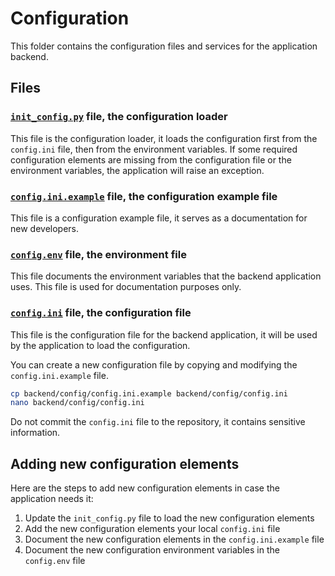 # Configuration

This folder contains the configuration files and services for the application backend.

## Files

### [`init_config.py`](./init_config.py) file, the configuration loader

This file is the configuration loader, it loads the configuration first from the `config.ini` file, then from the environment variables. If some required configuration elements are missing from the configuration file or the environment variables, the application will raise an exception.

### [`config.ini.example`](./config.ini.example) file, the configuration example file

This file is a configuration example file, it serves as a documentation for new developers.

### [`config.env`](./config.env) file, the environment file

This file documents the environment variables that the backend application uses. This file is used for documentation purposes only.

### [`config.ini`](./config.ini) file, the configuration file

This file is the configuration file for the backend application, it will be used by the application to load the configuration.

You can create a new configuration file by copying and modifying the `config.ini.example` file.

```bash
cp backend/config/config.ini.example backend/config/config.ini
nano backend/config/config.ini
```

Do not commit the `config.ini` file to the repository, it contains sensitive information.

## Adding new configuration elements

Here are the steps to add new configuration elements in case the application needs it:

1. Update the `init_config.py` file to load the new configuration elements
2. Add the new configuration elements your local `config.ini` file
3. Document the new configuration elements in the `config.ini.example` file
4. Document the new configuration environment variables in the `config.env` file
